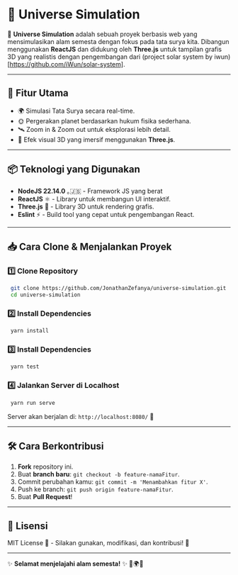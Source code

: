 # 🌌 Universe Simulation

🚀 **Universe Simulation** adalah sebuah proyek berbasis web yang mensimulasikan alam semesta dengan fokus pada tata surya kita. Dibangun menggunakan **ReactJS** dan didukung oleh **Three.js** untuk tampilan grafis 3D yang realistis dengan pengembangan dari (project solar system by iwun)[https://github.com/iWun/solar-system].

---

## 🎯 Fitur Utama
- 🌍 Simulasi Tata Surya secara real-time.
- 🌞 Pergerakan planet berdasarkan hukum fisika sederhana.
- 🛰️ Zoom in & Zoom out untuk eksplorasi lebih detail.
- 🌠 Efek visual 3D yang imersif menggunakan **Three.js**.

---

## 📦 Teknologi yang Digunakan
- **NodeJS 22.14.0** ｡🇯‌🇸‌ - Framework JS yang berat
- **ReactJS** ⚛️ - Library untuk membangun UI interaktif.
- **Three.js** 🎥 - Library 3D untuk rendering grafis.
- **Eslint** ⚡ - Build tool yang cepat untuk pengembangan React.

---

## 📥 Cara Clone & Menjalankan Proyek

### 1️⃣ Clone Repository
```bash
 git clone https://github.com/JonathanZefanya/universe-simulation.git
 cd universe-simulation
```

### 2️⃣ Install Dependencies
```bash
 yarn install
```

### 3️⃣ Install Dependencies
```bash
 yarn test
```

### 4️⃣ Jalankan Server di Localhost
```bash
 yarn run serve
```
Server akan berjalan di: `http://localhost:8080/` 🚀

---

## 🛠️ Cara Berkontribusi
1. **Fork** repository ini.
2. Buat **branch baru**: `git checkout -b feature-namaFitur`.
3. Commit perubahan kamu: `git commit -m 'Menambahkan fitur X'`.
4. Push ke branch: `git push origin feature-namaFitur`.
5. Buat **Pull Request**!

---

## 📜 Lisensi
MIT License 📜 - Silakan gunakan, modifikasi, dan kontribusi! 🌟

---

✨ **Selamat menjelajahi alam semesta!** ✨ 🚀🌍🌞